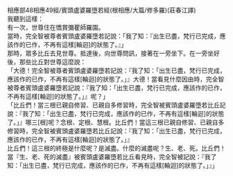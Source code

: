 相應部48相應49經/賓頭盧婆羅墮若經(根相應/大篇/修多羅)(莊春江譯)  
我聽到這樣：  
有一次，世尊住在憍賞彌瞿師羅園。  
當時，完全智被尊者賓頭盧婆羅墮若記說：「我了知：『出生已盡，梵行已完成，應該作的已作，不再有這樣[輪迴]的狀態了。』」  
那時，眾多比丘去見世尊。抵達後，向世尊問訊，接著在一旁坐下。在一旁坐好後，那些比丘對世尊這麼說：  
「大德！完全智被尊者賓頭盧婆羅墮若記說：『我了知：「出生已盡，梵行已完成，應該作的已作，不再有這樣[輪迴]的狀態了。」』大德！當看見什麼因由時，完全智被尊者賓頭盧婆羅墮若記說：『我了知：「出生已盡，梵行已完成，應該作的已作，不再有這樣[輪迴]的狀態了。」』呢？」  
「比丘們！當三根已親自修習、已親自多修習時，完全智被賓頭盧婆羅墮若比丘記說：『我了知：「出生已盡，梵行已完成，應該作的已作，不再有這樣[輪迴]的狀態了。」』哪三[根]呢？念根、定根、慧根。比丘們！當這三根已親自修習、已親自多修習時，完全智被賓頭盧婆羅墮若比丘記說：『我了知：「出生已盡，梵行已完成，應該作的已作，不再有這樣[輪迴]的狀態了。」』  
比丘們！這三根的終極是什麼呢？是滅盡。什麼的滅盡呢？生、老、死。比丘們！當『生、老、死的滅盡』被賓頭盧婆羅墮若比丘看見時，完全智被記說：『我了知：「出生已盡，梵行已完成，應該作的已作，不再有這樣[輪迴]的狀態了。」』」  
  
  
